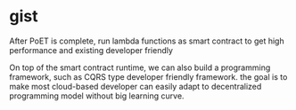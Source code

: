 # gist
After PoET is complete, run lambda functions as smart contract to get high performance and existing developer friendly

On top of the smart contract runtime, we can also build a programming framework, such as CQRS type developer friendly framework. the goal is to make most cloud-based developer can easily adapt to decentralized programming model without big learning curve. 
